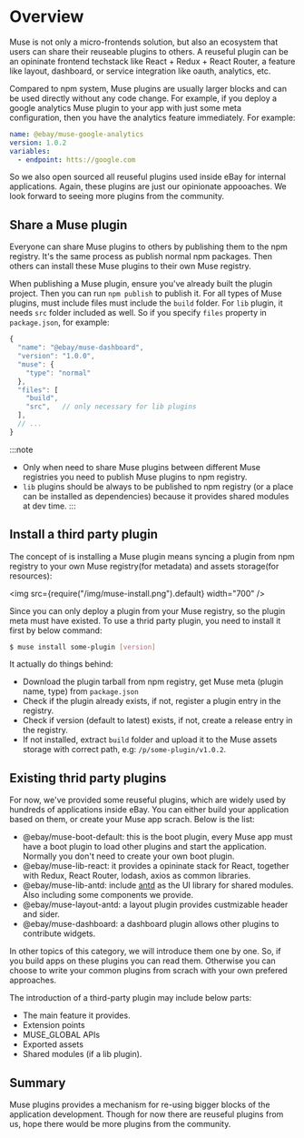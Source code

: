 # Overview

Muse is not only a micro-frontends solution, but also an ecosystem that users can share their reuseable plugins to others. A reuseful plugin can be an opininate frontend techstack like React + Redux + React Router, a feature like layout, dashboard, or service integration like oauth, analytics, etc.

Compared to npm system, Muse plugins are usually larger blocks and can be used directly without any code change. For example, if you deploy a google analytics Muse plugin to your app with just some meta configuration, then you have the analytics feature immediately. For example:

```yaml title="<muse-storage>/registry/apps/myapp/staging/@ebay.muse-google-analytics.yaml"
name: @ebay/muse-google-analytics
version: 1.0.2
variables:
  - endpoint: htts://google.com
```

So we also open sourced all reuseful plugins used inside eBay for internal applications. Again, these plugins are just our opinionate appooaches. We look forward to seeing more plugins from the community.

## Share a Muse plugin
Everyone can share Muse plugins to others by publishing them to the npm registry. It's the same process as publish normal npm packages. Then others can install these Muse plugins to their own Muse registry.

When publishing a Muse plugin, ensure you've already built the plugin project. Then you can run `npm publish` to publish it. For all types of Muse plugins, must include files must include the `build` folder. For `lib` plugin, it needs `src` folder included as well. So if you specify `files` property in `package.json`, for example:

```js {7-10} showLineNumbers
{
  "name": "@ebay/muse-dashboard",
  "version": "1.0.0",
  "muse": {
    "type": "normal"
  },
  "files": [
    "build",
    "src",   // only necessary for lib plugins
  ],
  // ...
}
```

:::note
- Only when need to share Muse plugins between different Muse registries you need to publish Muse plugins to npm registry.
- `lib` plugins should be always to be published to npm registry (or a place can be installed as dependencies) because it provides shared modules at dev time.
:::

## Install a third party plugin
The concept of is installing a Muse plugin means syncing a plugin from npm registry to your own Muse registry(for metadata) and assets storage(for resources):

<img src={require("/img/muse-install.png").default} width="700" />

Since you can only deploy a plugin from your Muse registry, so the plugin meta must have existed. To use a thrid party plugin, you need to install it first by below command:

```bash
$ muse install some-plugin [version]
```

It actually do things behind:

- Download the plugin tarball from npm registry, get Muse meta (plugin name, type) from `package.json`
- Check if the plugin already exists, if not, register a plugin entry in the registry.
- Check if version (default to latest) exists, if not, create a release entry in the registry.
- If not installed, extract `build` folder and upload it to the Muse assets storage with correct path, e.g: `/p/some-plugin/v1.0.2`.

## Existing thrid party plugins
For now, we've provided some reuseful plugins, which are widely used by hundreds of applications inside eBay. You can either build your application based on them, or create your Muse app scrach. Below is the list:
- @ebay/muse-boot-default: this is the boot plugin, every Muse app must have a boot plugin to load other plugins and start the application. Normally you don't need to create your own boot plugin.
- @ebay/muse-lib-react: it provides a opininate stack for React, together with Redux, React Router, lodash, axios as common libraries.
- @ebay/muse-lib-antd: include [antd](https://ant.design) as the UI library for shared modules. Also including some components we provide.
- @ebay/muse-layout-antd: a layout plugin provides custmizable header and sider.
- @ebay/muse-dashboard: a dashboard plugin allows other plugins to contribute widgets.

In other topics of this category, we will introduce them one by one. So, if you build apps on these plugins you can read them. Otherwise you can choose to write your common plugins from scrach with your own prefered approaches.

The introduction of a third-party plugin may include below parts:
- The main feature it provides.
- Extension points
- MUSE_GLOBAL APIs
- Exported assets
- Shared modules (if a lib plugin).


## Summary
Muse plugins provides a mechanism for re-using bigger blocks of the application development. Though for now there are reuseful plugins from us, hope there would be more plugins from the community. 